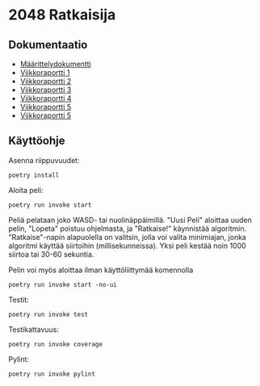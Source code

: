 # 2048 Ratkaisija

## Dokumentaatio
- [Määrittelydokumentti](https://github.com/skeltal2/tira-harjoitustyo/blob/main/Dokumentaatio/maarittelydokumentti.md)
- [Viikkoraportti 1](https://github.com/skeltal2/tira-harjoitustyo/blob/main/Dokumentaatio/viikkoraportti1.md)
- [Viikkoraportti 2](https://github.com/skeltal2/tira-harjoitustyo/blob/main/Dokumentaatio/viikkoraportti2.md)
- [Viikkoraportti 3](https://github.com/skeltal2/tira-harjoitustyo/blob/main/Dokumentaatio/viikkoraportti3.md)
- [Viikkoraportti 4](https://github.com/skeltal2/tira-harjoitustyo/blob/main/Dokumentaatio/viikkoraportti4.md)
- [Viikkoraportti 5](https://github.com/skeltal2/tira-harjoitustyo/blob/main/Dokumentaatio/viikkoraportti5.md)
- [Viikkoraportti 5](https://github.com/skeltal2/tira-harjoitustyo/blob/main/Dokumentaatio/viikkoraportti6.md)

## Käyttöohje
Asenna riippuvuudet:
```
poetry install
```
Aloita peli:
```
poetry run invoke start
```
Peliä pelataan joko WASD- tai nuolinäppäimillä. "Uusi Peli" aloittaa uuden pelin, "Lopeta" poistuu ohjelmasta, ja "Ratkaise!" käynnistää algoritmin. "Ratkaise"-napin alapuolella on valitsin, jolla voi valita minimiajan, jonka algoritmi käyttää siirtoihin (millisekunneissa). Yksi peli kestää noin 1000 siirtoa tai 30-60 sekuntia.

Pelin voi myös aloittaa ilman käyttöliittymää komennolla
```
poetry run invoke start -no-ui
```

Testit:
```
poetry run invoke test
```
Testikattavuus:
```
poetry run invoke coverage
```
Pylint:
```
poetry run invoke pylint
```
